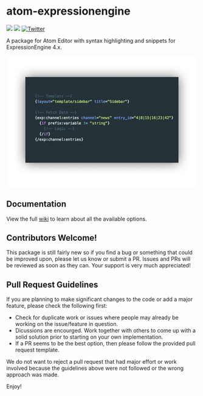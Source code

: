 # atom-expressionengine
![](https://img.shields.io/badge/Status-Maintained-brightgreen.svg?style=flat-square)
![](https://img.shields.io/badge/Atom-%20v1.23.1%20tested-brightgreen.svg?style=flat-square)
[![Twitter](https://img.shields.io/twitter/url/https/github.com/mindpixel-labs/atom-expressionengine.svg?style=social)](https://twitter.com/intent/tweet?text=ExpressionEngine%20Syntax%20Highlighter%20and%20Snippets%20for%20Atom%21%0A&url=https://github.com/mindpixel-labs/atom-expressionengine)

A package for Atom Editor with syntax highlighting and snippets for ExpressionEngine 4.x.

![](https://raw.githubusercontent.com/mindpixel-labs/atom-expressionengine/master/docs/images/expression-engine-syntax.png)

## Documentation
View the full [wiki](https://github.com/mindpixel-labs/atom-expressionengine/wiki) to learn about all the available options.

## Contributors Welcome!
This package is still fairly new so if you find a bug or something that could be improved upon, please let us know or submit a PR. Issues and PRs will be reviewed as soon as they can. Your support is very much appreciated!

## Pull Request Guidelines
If you are planning to make significant changes to the code or add a major feature, please check the following first:

* Check for duplicate work or issues where people may already be working on the issue/feature in question.
* Dicussions are encourged. Work together with others to come up with a solid solution prior to starting on your own implementation.
* If a PR seems to be the best option, then please follow the provided pull request template.

We do not want to reject a pull request that had major effort or work involved because the guidelines above were not followed or the wrong approach was made.

Enjoy!
